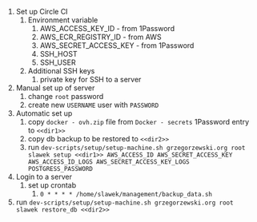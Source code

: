 1. Set up Circle CI 
   1. Environment variable
      1. AWS_ACCESS_KEY_ID - from 1Password
      4. AWS_ECR_REGISTRY_ID - from AWS
      5. AWS_SECRET_ACCESS_KEY - from 1Password
      6. SSH_HOST
      7. SSH_USER
   2. Additional SSH keys
      1. private key for SSH to a server
2. Manual set up of server
   1. change `root` password
   2. create new `USERNAME` user with `PASSWORD`
3. Automatic set up
   1. copy `docker - ovh.zip` file from `Docker - secrets` 1Password entry to `<<dir1>>`
   2. copy db backup to be restored to `<<dir2>>` 
   3. run `dev-scripts/setup/setup-machine.sh grzegorzewski.org root slawek setup <<dir1>> AWS_ACCESS_ID AWS_SECRET_ACCESS_KEY AWS_ACCESS_ID_LOGS AWS_SECRET_ACCESS_KEY_LOGS POSTGRESS_PASSWORD`
1. Login to a server
   1. set up crontab
      1. `0 * * * * /home/slawek/management/backup_data.sh`
4. run `dev-scripts/setup/setup-machine.sh grzegorzewski.org root slawek restore_db <<dir2>>` 
